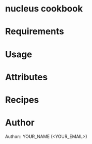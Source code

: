 # nucleus cookbook

# Requirements

# Usage

# Attributes

# Recipes

# Author

Author:: YOUR_NAME (<YOUR_EMAIL>)
